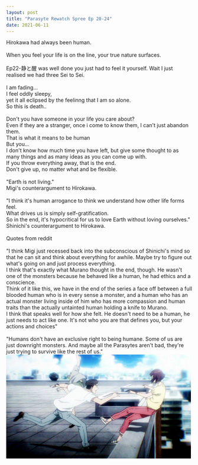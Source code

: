 ```yaml
---
layout: post
title: "Parasyte Rewatch Spree Ep 20-24"
date: 2021-06-11
---
```

Hirokawa had always been human. <br><br>
When you feel your life is on the line, your true nature surfaces.<br><br>
Ep22-静と醒 was well done you just had to feel it yourself. Wait I just realised we had three Sei to Sei.<br><br>
I am fading...<br>
I feel oddly sleepy,<br>
yet it all eclipsed by the feelinng that I am so alone.<br>
So this is death..<br><br>
Don't you have someone in your life you care about?<br>
Even if they are a stranger, once i come to know them, I can't just abandon them.<br>
That is what it means to be human<br>
But you...<br>
I don't know how much time you have left, but give some thought to as many things and as many ideas as you can come up with.<br>
If you throw everything away, that is the end.<br>
Don't give up, no matter what and be flexible.<br><br>
"Earth is not living." <br>
Migi's counterargument to Hirokawa.<br><br>
"I think it's human arrogance to think we understand how other life forms feel.<br>
What drives us is simply self-gratification.<br>
So in the end, it's hypocritical for us to love Earth without loving ourselves."<br>
Shinichi's counterargument to Hirokawa.<br><br>
Quotes from reddit<br><br>
"I think Migi just recessed back into the subconscious of Shinichi's mind so that he can sit and think about everything for awhile. Maybe try to figure out what's going on and just process everything.<br>
I think that's exactly what Murano thought in the end, though. He wasn't one of the monsters because he behaved like a human, he had ethics and a conscience.<br>
Think of it like this, we have in the end of the series a face off between a full blooded human who is in every sense a monster, and a human who has an actual monster living inside of him who has more compassion and human traits than the actually untainted human holding a knife to Murano.<br>
I think that speaks well for how she felt. He doesn't need to be a human, he just needs to act like one. It's not who you are that defines you, but your actions and choices"<br><br>
"Humans don't have an exclusive right to being humane. Some of us are just downright monsters. And maybe all the Parasytes aren't bad, they're just trying to survive like the rest of us."<br>
<a href="#img1"><img src="/images/miginevermiss.gif"></a>
<a href="#_" class="lightbox" id="img1"><span style="background-image: url('/images/murano.png')"></span></a>
